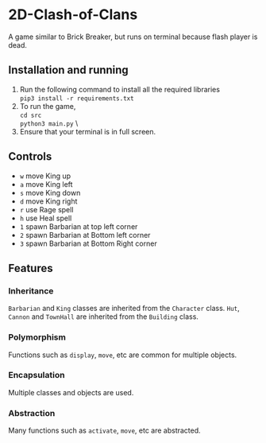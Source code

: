 # 2D-Clash-of-Clans

A game similar to Brick Breaker, but runs on terminal because flash player is dead.

## Installation and running

1. Run the following command to install all the required libraries \
   `pip3 install -r requirements.txt`
2. To run the game, \
   `cd src` \
   `python3 main.py` \
3. Ensure that your terminal is in full screen.

## Controls

- `w` move King up
- `a` move King left
- `s` move King down
- `d` move King right
- `r` use Rage spell
- `h` use Heal spell
- `1` spawn Barbarian at top left corner
- `2` spawn Barbarian at Bottom left corner
- `3` spawn Barbarian at Bottom Right corner
## Features

### Inheritance

`Barbarian` and `King` classes are inherited from the `Character` class. `Hut`, `Cannon` and `TownHall` are inherited from the `Building` class.

### Polymorphism

Functions such as `display`, `move`, etc are common for multiple objects.

### Encapsulation

Multiple classes and objects are used.

### Abstraction

Many functions such as `activate`, `move`, etc are abstracted.
